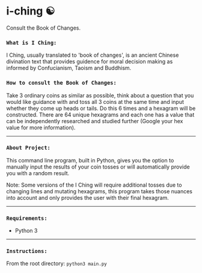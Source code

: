 # i-ching :yin_yang:

Consult the Book of Changes.

### `What is I Ching:`
I Ching, usually translated to 'book of changes', is an ancient Chinese divination text that provides guidence for moral decision making as informed by Confucianism, Taoism and Buddhism. 


### `How to consult the Book of Changes:`
Take 3 ordinary coins as similar as possible, think about a question that you would like guidance with and toss all 3 coins at the same time and input whether they come up heads or tails.  Do this 6 times and a hexagram will be constructed.  There are 64 unique hexagrams and each one has a value that can be independently researched and studied further (Google your hex value for more information).

---

### `About Project:`
This command line program, built in Python, gives you the option to manually input the results of your coin tosses or will automatically provide you with a random result.  

Note: Some versions of the I Ching will require additional tosses due to changing lines and mutating hexagrams, this program takes those nuances into account and only provides the user with their final hexagram.

---

### `Requirements:`
* Python 3

---

### `Instructions:`
From the root directory: `python3 main.py`
